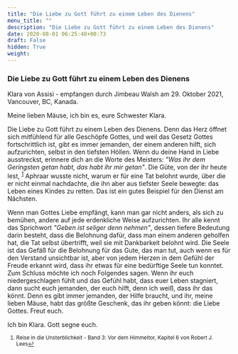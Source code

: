 ```yaml
---
title: "Die Liebe zu Gott führt zu einem Leben des Dienens"
menu_title: ""
description: "Die Liebe zu Gott führt zu einem Leben des Dienens"
date: 2020-08-01 06:25:48+00:73
draft: False
hidden: True
weight:
---
```

### Die Liebe zu Gott führt zu einem Leben des Dienens

Klara von Assisi - empfangen durch Jimbeau Walsh am 29. Oktober 2021, Vancouver, BC, Kanada.

Meine lieben Mäuse, ich bin es, eure Schwester Klara.

Die Liebe zu Gott führt zu einem Leben des Dienens. Denn das Herz öffnet sich mitfühlend für alle Geschöpfe Gottes, und weil das Gesetz Gottes fortschrittlich ist, gibt es immer jemanden, der einem anderen hilft, sich aufzurichten, selbst in den tiefsten Höllen. Wenn du deine Hand in Liebe ausstreckst, erinnere dich an die Worte des Meisters: *"Was ihr dem Geringsten getan habt, das habt ihr mir getan"*. Die Güte, von der ihr heute lest, <sup id="a1">[1](#f1)</sup> Aphraar wusste nicht, warum er für eine Tat belohnt wurde, über die er nicht einmal nachdachte, die ihn aber aus tiefster Seele bewegte: das Leben eines Kindes zu retten. Das ist ein gutes Beispiel für den Dienst am Nächsten.

Wenn man Gottes Liebe empfängt, kann man gar nicht anders, als sich zu bemühen, andere auf jede erdenkliche Weise aufzurichten. Ihr alle kennt das Sprichwort *"Geben ist seliger denn nehmen"*, dessen tiefere Bedeutung darin besteht, dass die Belohnung dafür, dass man einem anderen geholfen hat, die Tat selbst übertrifft, weil sie mit Dankbarkeit belohnt wird. Die Seele ist das Gefäß für die Belohnung für das Gute, das man tut, auch wenn es für den Verstand unsichtbar ist, aber von jedem Herzen in dem Gefühl der Freude erkannt wird, dass ihr etwas für eine bedürftige Seele tun konntet. Zum Schluss möchte ich noch Folgendes sagen. Wenn ihr euch niedergeschlagen fühlt und das Gefühl habt, dass euer Leben stagniert, dann sucht euch jemanden, der euch hilft, denn ich weiß, dass ihr das könnt. Denn es gibt immer jemanden, der Hilfe braucht, und ihr, meine lieben Mäuse, habt das größte Geschenk, das ihr geben könnt: die Liebe Gottes. Freut euch.

Ich bin Klara. Gott segne euch.
<small>

1. <large id="f1"> Reise in die Unsterblichkeit - Band 3: Vor dem Himmeltor, Kapitel 6 von Robert J. Lees[↩](#a1)
